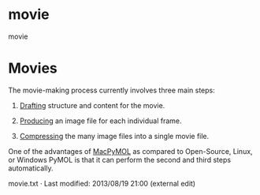 # movie

movie

# Movies

The movie-making process currently involves three main steps: 

  1. [Drafting](/dokuwiki/doku.php?id=movie:draft "movie:draft") structure and content for the movie. 

  2. [Producing](/dokuwiki/doku.php?id=movie:produce "movie:produce") an image file for each individual frame.

  3. [Compressing](/dokuwiki/doku.php?id=movie:compress "movie:compress") the many image files into a single movie file.




One of the advantages of [MacPyMOL](/dokuwiki/doku.php?id=macpymol "macpymol") as compared to Open-Source, Linux, or Windows PyMOL is that it can perform the second and third steps automatically. 

movie.txt · Last modified: 2013/08/19 21:00 (external edit)
